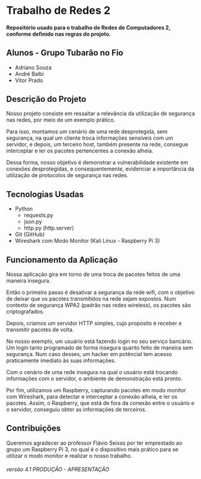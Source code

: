 # Trabalho de Redes 2
#### Repositório usado para o trabalho de Redes de Computadores 2, conforme definido nas regras do projeto.

## Alunos - Grupo Tubarão no Fio
- Adriano Souza
- André Balbi
- Vitor Prado

## Descrição do Projeto

Nosso projeto consiste em ressaltar a relevância da utilização de segurança nas redes, por meio de um exemplo prático. 

Para isso, montamos um cenário de uma rede desprotegida, sem segurança, na qual um cliente troca informações sensíveis com um servidor, e depois, um terceiro host, também presente na rede, consegue interceptar e ler os pacotes pertencentes a conexão alheia. 

Dessa forma, nosso objetivo é demonstrar a vulnerabilidade existente em conexões desprotegidas, e consequentemente, evidenciar a importância da utilização de protocolos de segurança nas redes.

## Tecnologias Usadas

- Python
	- requests.py
	- json.py
	- http.py (http.server)
- Git (GitHub)
- Wireshark com Modo Monitor (Kali Linux - Raspberry Pi 3)

## Funcionamento da Aplicação

Nossa aplicação gira em torno de uma troca de pacotes feitos de uma maneira insegura.

Então o primeiro passo é desativar a segurança da rede wifi, com o objetivo de deixar que os pacotes transmitidos na rede sejam expostos. Num contexto de segurança WPA2 (padrão nas redes wireless), os pacotes são criptografados. 

Depois, criamos um servidor HTTP simples, cujo propósito é receber e transmitir pacotes de volta.

No nosso exemplo, um usuário está fazendo login no seu serviço bancário. Um login tanto programado de forma insegura quanto feito de maneira sem segurança. Num caso desses, um hacker em potêncial tem acesso praticamente imediato às suas informações.  

Com o cenário de uma rede insegura na qual o usuário está trocando informações com o servidor, o ambiente de demonstração está pronto.

Por fim, utilizamos um Raspberry, capturando pacotes em modo monitor com Wireshark, para detectar e interceptar a conexão alheia, e ler os pacotes. Assim, o Raspberry, que está de fora da conexão entre o usuário e o servidor, conseguiu obter as informações de terceiros.

## Contribuições 

Queremos agradecer ao professor Flávio Seixas por ter emprestado ao grupo um Raspberry Pi 3, no qual é o dispositivo mais prático para se utilizar o modo monitor e realizar o nosso trabalho.












###### versão 4.1 PRODUÇÃO - APRESENTAÇÃO
